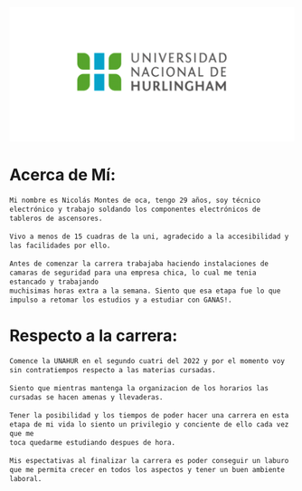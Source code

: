 ![Logo UNAHUR](./assets/UNAHUR.png)

# Acerca de Mí:
    Mi nombre es Nicolás Montes de oca, tengo 29 años, soy técnico electrónico y trabajo soldando los componentes electrónicos de tableros de ascensores.
    
    Vivo a menos de 15 cuadras de la uni, agradecido a la accesibilidad y las facilidades por ello.
    
    Antes de comenzar la carrera trabajaba haciendo instalaciones de camaras de seguridad para una empresa chica, lo cual me tenia estancado y trabajando
    muchisimas horas extra a la semana. Siento que esa etapa fue lo que impulso a retomar los estudios y a estudiar con GANAS!. 
    

# Respecto a la carrera:
    Comence la UNAHUR en el segundo cuatri del 2022 y por el momento voy sin contratiempos respecto a las materias cursadas.
    
    Siento que mientras mantenga la organizacion de los horarios las cursadas se hacen amenas y llevaderas.
    
    Tener la posibilidad y los tiempos de poder hacer una carrera en esta etapa de mi vida lo siento un privilegio y conciente de ello cada vez que me 
    toca quedarme estudiando despues de hora. 
    
    Mis espectativas al finalizar la carrera es poder conseguir un laburo que me permita crecer en todos los aspectos y tener un buen ambiente laboral.


